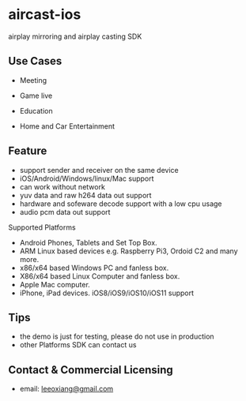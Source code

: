 # aircast-ios

airplay mirroring and airplay casting SDK


## Use Cases

- Meeting 

- Game live  

- Education 

- Home and Car Entertainment 


## Feature

- support sender and receiver on the same device
- iOS/Android/Windows/linux/Mac support 
- can work without network
- yuv data and raw h264 data out support
- hardware and sofeware decode support with a low cpu usage
- audio pcm data out support

Supported Platforms 

- Android Phones, Tablets and Set Top Box.
- ARM Linux based devices e.g. Raspberry Pi3, Ordoid C2 and many more.
- x86/x64 based Windows PC and fanless box.
- X86/x64 based Linux Computer and fanless box.
- Apple Mac computer.
- iPhone, iPad devices. iOS8/iOS9/iOS10/iOS11 support


## Tips

- the demo is just for testing, please do not use in production
- other Platforms SDK can contact us 


## Contact & Commercial Licensing

- email: leeoxiang@gmail.com 

